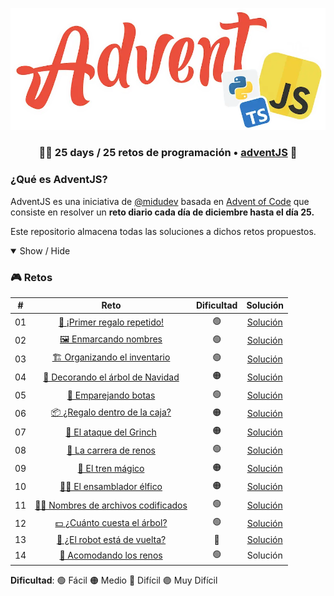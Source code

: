 ![Logo](/scr/logo.webp "Logo AdventJS")
<h3 align="center">🧑‍🚀 25 days /
25 retos de programación • <a href="https://adventjs.dev">adventJS</a> 🚀</h3>

### ¿Qué es AdventJS?

AdventJS es una iniciativa de [@midudev](https://midu.dev) basada en [Advent of Code](https://adventofcode.com/) que consiste en resolver un **reto diario cada día de diciembre hasta el día 25.**

Este repositorio almacena todas las soluciones a dichos retos propuestos.

<details open>

<summary>Show / Hide</summary>

### 🎮️ Retos
|  #  |                           Reto                           | Dificultad |               Solución                |
| :-: | :-----------------------------------------------------------: | :------------: | :-----------------------------------: |
| 01  |   [🎁 ¡Primer regalo repetido!](2024/challenge01)    |       🟢       | [Solución](2024/challenge01/solution.js) |
| 02  |  [🖼 Enmarcando nombres](2024/challenge02)  |       🟢       | [Solución](2024/challenge02/solution.js) |
| 03  | [🏗 Organizando el inventario](2024/challenge03) |       🟢       | [Solución](2024/challenge03/solution.js) |
| 04  |     [🎄 Decorando el árbol de Navidad](2024/challenge04)      |       🟠       | [Solución](2024/challenge04/solution.js) |
| 05  |         [👞 Emparejando botas](2024/challenge05)         |       🟢       | [Solución](2024/challenge05/solution.js) |
| 06  |        [📦 ¿Regalo dentro de la caja?](2024/challenge06)         |       🟠       | [Solución](2024/challenge06/solution.js) |
| 07  |        [👹 El ataque del Grinch](2024/challenge07)         |       🟠       | [Solución](2024/challenge07/solution.js) |
| 08  |        [🦌 La carrera de renos](2024/challenge08)         |       🟢       | [Solución](2024/challenge08/solution.js) |
| 09  |        [🚂 El tren mágico](2024/challenge09)         |       🟠       | [Solución](2024/challenge09/solution.js) |
| 10  |        [👩‍💻 El ensamblador élfico](2024/challenge10)         |       🟠       | [Solución](2024/challenge10/solution.js) |
| 11  |        [🏴‍☠️ Nombres de archivos codificados](2024/challenge11)         |       🟢       | [Solución](2024/challenge11/solution.js) |
| 12  |        [💵 ¿Cuánto cuesta el árbol?](2024/challenge12)         |       🟢       | [Solución](2024/challenge12/solution.js) |
| 13  |        [🤖 ¿El robot está de vuelta?](2024/challenge13)         |       🔴       | [Solución](2024/challenge13/solution.js) |
| 14  |        [🦌 Acomodando los renos](2024/challenge14)         |       🟢       | Solución |

**Dificultad**: 🟢 Fácil 🟠 Medio 🔴 Difícil 🟣 Muy Difícil

</details>